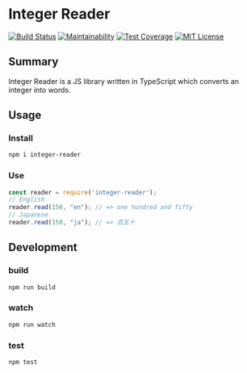 # Integer Reader
[![Build Status](https://travis-ci.org/pb10001/integer-reader.svg?branch=master)](https://travis-ci.org/pb10001/integer-reader)
[![Maintainability](https://api.codeclimate.com/v1/badges/18fb8ee4a3e70f94a644/maintainability)](https://codeclimate.com/github/pb10001/integer-reader/maintainability)
[![Test Coverage](https://api.codeclimate.com/v1/badges/18fb8ee4a3e70f94a644/test_coverage)](https://codeclimate.com/github/pb10001/integer-reader/test_coverage)
[![MIT License](http://img.shields.io/badge/license-MIT-blue.svg?style=flat)](LICENSE)
## Summary
Integer Reader is a JS library written in TypeScript which converts an integer into words.
## Usage
### Install
```sh
npm i integer-reader
```
### Use
```javascript
const reader = require('integer-reader');
// English
reader.read(150, "en"); // => one hundred and fifty
// Japanese
reader.read(150, "ja"); // => 百五十
```
## Development
### build
```sh
npm run build
```
### watch
```sh
npm run watch
```
### test
```sh
npm test
```